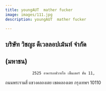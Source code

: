 ```yaml
---
title: youngAUT  mather fucker
image: images/111.jpg
description: youngAUT  mather fucker

---
```

## บริษัท วิชญะ ดีเวลลอปเม้นท์ จํากัด

## (มหาชน)

                2525 อาคารเอฟวายไอ เซ็นเตอร์ ชั้น 11,  
ถนนพระรามสี่ แขวงคลองเตย เขตคลองเตย กรุงเทพฯ 10110

<br><br>